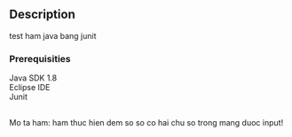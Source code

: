 ## Description
test ham java bang junit

### Prerequisities
Java SDK 1.8  
Eclipse IDE  
Junit

## 
Mo ta ham:
ham thuc hien dem so so co hai chu so trong mang duoc input!

